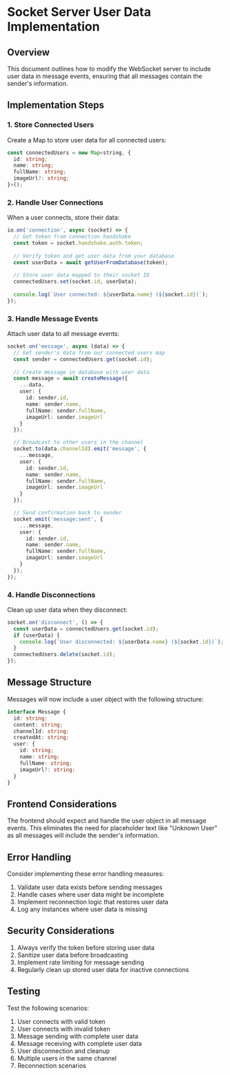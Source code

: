 # Socket Server User Data Implementation

## Overview
This document outlines how to modify the WebSocket server to include user data in message events, ensuring that all messages contain the sender's information.

## Implementation Steps

### 1. Store Connected Users
Create a Map to store user data for all connected users:

```typescript
const connectedUsers = new Map<string, {
  id: string;
  name: string;
  fullName: string;
  imageUrl?: string;
}>();
```

### 2. Handle User Connections
When a user connects, store their data:

```typescript
io.on('connection', async (socket) => {
  // Get token from connection handshake
  const token = socket.handshake.auth.token;
  
  // Verify token and get user data from your database
  const userData = await getUserFromDatabase(token);
  
  // Store user data mapped to their socket ID
  connectedUsers.set(socket.id, userData);
  
  console.log(`User connected: ${userData.name} (${socket.id})`);
});
```

### 3. Handle Message Events
Attach user data to all message events:

```typescript
socket.on('message', async (data) => {
  // Get sender's data from our connected users map
  const sender = connectedUsers.get(socket.id);
  
  // Create message in database with user data
  const message = await createMessage({
    ...data,
    user: {
      id: sender.id,
      name: sender.name,
      fullName: sender.fullName,
      imageUrl: sender.imageUrl
    }
  });

  // Broadcast to other users in the channel
  socket.to(data.channelId).emit('message', {
    ...message,
    user: {
      id: sender.id,
      name: sender.name,
      fullName: sender.fullName,
      imageUrl: sender.imageUrl
    }
  });

  // Send confirmation back to sender
  socket.emit('message:sent', {
    ...message,
    user: {
      id: sender.id,
      name: sender.name,
      fullName: sender.fullName,
      imageUrl: sender.imageUrl
    }
  });
});
```

### 4. Handle Disconnections
Clean up user data when they disconnect:

```typescript
socket.on('disconnect', () => {
  const userData = connectedUsers.get(socket.id);
  if (userData) {
    console.log(`User disconnected: ${userData.name} (${socket.id})`);
  }
  connectedUsers.delete(socket.id);
});
```

## Message Structure
Messages will now include a user object with the following structure:

```typescript
interface Message {
  id: string;
  content: string;
  channelId: string;
  createdAt: string;
  user: {
    id: string;
    name: string;
    fullName: string;
    imageUrl?: string;
  }
}
```

## Frontend Considerations
The frontend should expect and handle the user object in all message events. This eliminates the need for placeholder text like "Unknown User" as all messages will include the sender's information.

## Error Handling
Consider implementing these error handling measures:

1. Validate user data exists before sending messages
2. Handle cases where user data might be incomplete
3. Implement reconnection logic that restores user data
4. Log any instances where user data is missing

## Security Considerations
1. Always verify the token before storing user data
2. Sanitize user data before broadcasting
3. Implement rate limiting for message sending
4. Regularly clean up stored user data for inactive connections

## Testing
Test the following scenarios:

1. User connects with valid token
2. User connects with invalid token
3. Message sending with complete user data
4. Message receiving with complete user data
5. User disconnection and cleanup
6. Multiple users in the same channel
7. Reconnection scenarios 